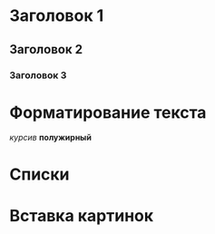 # Заголовок 1

## Заголовок 2

### Заголовок 3

# Форматирование текста #
*курсив*
**полужирный**

# Списки #

# Вставка картинок #
